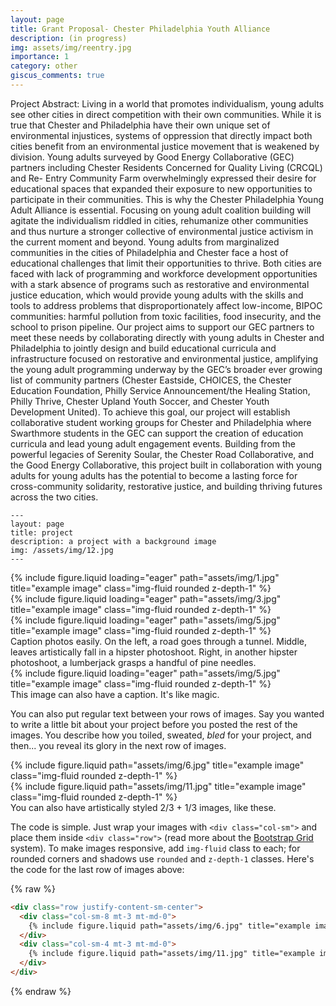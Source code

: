 ```yaml
---
layout: page
title: Grant Proposal- Chester Philadelphia Youth Alliance
description: (in progress)
img: assets/img/reentry.jpg
importance: 1
category: other
giscus_comments: true
---
```


Project Abstract:
Living in a world that promotes individualism, young adults see other cities in direct
competition with their own communities. While it is true that Chester and Philadelphia
have their own unique set of environmental injustices, systems of oppression that
directly impact both cities benefit from an environmental justice movement that is
weakened by division. Young adults surveyed by Good Energy Collaborative (GEC)
partners including Chester Residents Concerned for Quality Living (CRCQL) and Re-
Entry Community Farm overwhelmingly expressed their desire for educational spaces
that expanded their exposure to new opportunities to participate in their communities.
This is why the Chester Philadelphia Young Adult Alliance is essential. Focusing on
young adult coalition building will agitate the individualism riddled in cities, rehumanize
other communities and thus nurture a stronger collective of environmental justice
activism in the current moment and beyond. Young adults from marginalized
communities in the cities of Philadelphia and Chester face a host of educational
challenges that limit their opportunities to thrive. Both cities are faced with lack of
programming and workforce development opportunities with a stark absence of programs
such as restorative and environmental justice education, which would provide young adults
with the skills and tools to address problems that disproportionately affect low-income, BIPOC
communities: harmful pollution from toxic facilities, food insecurity, and the school to prison
pipeline. Our project aims to support our GEC partners to meet these needs by collaborating
directly with young adults in Chester and Philadelphia to jointly design and build
educational curricula and infrastructure focused on restorative and environmental justice,
amplifying the young adult programming underway by the GEC’s broader ever growing list of
community partners (Chester Eastside, CHOICES, the Chester Education Foundation, Philly
Service Announcement/the Healing Station, Philly Thrive, Chester Upland Youth Soccer,
and Chester Youth Development United). To achieve this goal, our project will establish
collaborative student working groups for Chester and Philadelphia where Swarthmore students in
the GEC can support the creation of education curricula and lead young adult engagement
events. Building from the powerful legacies of Serenity Soular, the Chester Road Collaborative,
and the Good Energy Collaborative, this project built in collaboration with young adults for
young adults has the potential to become a lasting force for cross-community solidarity,
restorative justice, and building thriving futures across the two cities.

    ---
    layout: page
    title: project
    description: a project with a background image
    img: /assets/img/12.jpg
    ---

<div class="row">
    <div class="col-sm mt-3 mt-md-0">
        {% include figure.liquid loading="eager" path="assets/img/1.jpg" title="example image" class="img-fluid rounded z-depth-1" %}
    </div>
    <div class="col-sm mt-3 mt-md-0">
        {% include figure.liquid loading="eager" path="assets/img/3.jpg" title="example image" class="img-fluid rounded z-depth-1" %}
    </div>
    <div class="col-sm mt-3 mt-md-0">
        {% include figure.liquid loading="eager" path="assets/img/5.jpg" title="example image" class="img-fluid rounded z-depth-1" %}
    </div>
</div>
<div class="caption">
    Caption photos easily. On the left, a road goes through a tunnel. Middle, leaves artistically fall in a hipster photoshoot. Right, in another hipster photoshoot, a lumberjack grasps a handful of pine needles.
</div>
<div class="row">
    <div class="col-sm mt-3 mt-md-0">
        {% include figure.liquid loading="eager" path="assets/img/5.jpg" title="example image" class="img-fluid rounded z-depth-1" %}
    </div>
</div>
<div class="caption">
    This image can also have a caption. It's like magic.
</div>

You can also put regular text between your rows of images.
Say you wanted to write a little bit about your project before you posted the rest of the images.
You describe how you toiled, sweated, _bled_ for your project, and then... you reveal its glory in the next row of images.

<div class="row justify-content-sm-center">
    <div class="col-sm-8 mt-3 mt-md-0">
        {% include figure.liquid path="assets/img/6.jpg" title="example image" class="img-fluid rounded z-depth-1" %}
    </div>
    <div class="col-sm-4 mt-3 mt-md-0">
        {% include figure.liquid path="assets/img/11.jpg" title="example image" class="img-fluid rounded z-depth-1" %}
    </div>
</div>
<div class="caption">
    You can also have artistically styled 2/3 + 1/3 images, like these.
</div>

The code is simple.
Just wrap your images with `<div class="col-sm">` and place them inside `<div class="row">` (read more about the <a href="https://getbootstrap.com/docs/4.4/layout/grid/">Bootstrap Grid</a> system).
To make images responsive, add `img-fluid` class to each; for rounded corners and shadows use `rounded` and `z-depth-1` classes.
Here's the code for the last row of images above:

{% raw %}

```html
<div class="row justify-content-sm-center">
  <div class="col-sm-8 mt-3 mt-md-0">
    {% include figure.liquid path="assets/img/6.jpg" title="example image" class="img-fluid rounded z-depth-1" %}
  </div>
  <div class="col-sm-4 mt-3 mt-md-0">
    {% include figure.liquid path="assets/img/11.jpg" title="example image" class="img-fluid rounded z-depth-1" %}
  </div>
</div>
```

{% endraw %}
